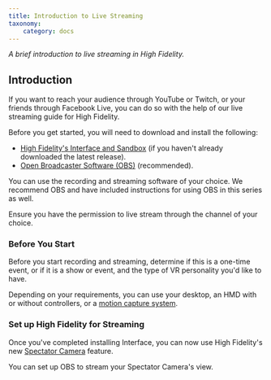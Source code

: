 ```yaml
---
title: Introduction to Live Streaming
taxonomy:
    category: docs
---
```


*A brief introduction to live streaming in High Fidelity.*

## Introduction

If you want to reach your audience through YouTube or Twitch, or your friends through Facebook Live, you can do so with the help of our live streaming guide for High Fidelity. 

Before you get started, you will need to download and install the following:

* [High Fidelity's Interface and Sandbox](https://highfidelity.com/download/clientserver) (if you haven't already downloaded the latest release).
* [Open Broadcaster Software (OBS)](https://obsproject.com/) (recommended).

You can use the recording and streaming software of your choice. We recommend OBS and have included instructions for using OBS in this series as well. 

Ensure you have the permission to live stream through the channel of your choice. 



### Before You Start

Before you start recording and streaming, determine if this is a one-time event, or if it is a show or event, and the type of VR personality you'd like to have. 

Depending on your requirements, you can use your desktop, an HMD with or without controllers, or a [motion capture system](../..//explore-interface/menu/mocap-system). 



### Set up High Fidelity for Streaming

Once you've completed installing Interface, you can now use High Fidelity's new [Spectator Camera](../../new-features/spectator-cam) feature. 

You can set up OBS to stream your Spectator Camera's view. 








